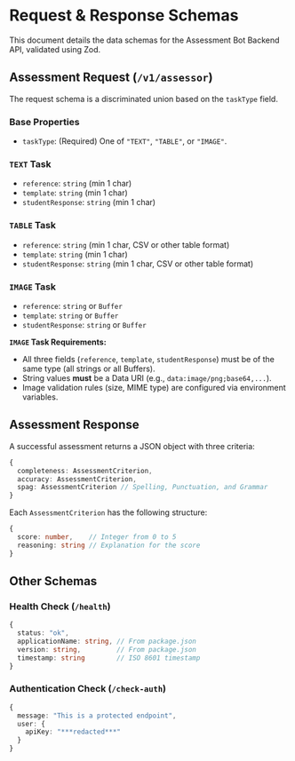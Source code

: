 # Request & Response Schemas

This document details the data schemas for the Assessment Bot Backend API, validated using Zod.

## Assessment Request (`/v1/assessor`)

The request schema is a discriminated union based on the `taskType` field.

### Base Properties

- `taskType`: (Required) One of `"TEXT"`, `"TABLE"`, or `"IMAGE"`.

### `TEXT` Task

- `reference`: `string` (min 1 char)
- `template`: `string` (min 1 char)
- `studentResponse`: `string` (min 1 char)

### `TABLE` Task

- `reference`: `string` (min 1 char, CSV or other table format)
- `template`: `string` (min 1 char)
- `studentResponse`: `string` (min 1 char, CSV or other table format)

### `IMAGE` Task

- `reference`: `string` or `Buffer`
- `template`: `string` or `Buffer`
- `studentResponse`: `string` or `Buffer`

**`IMAGE` Task Requirements:**

- All three fields (`reference`, `template`, `studentResponse`) must be of the same type (all strings or all Buffers).
- String values **must** be a Data URI (e.g., `data:image/png;base64,...`).
- Image validation rules (size, MIME type) are configured via environment variables.

## Assessment Response

A successful assessment returns a JSON object with three criteria:

```typescript
{
  completeness: AssessmentCriterion,
  accuracy: AssessmentCriterion,
  spag: AssessmentCriterion // Spelling, Punctuation, and Grammar
}
```

Each `AssessmentCriterion` has the following structure:

```typescript
{
  score: number,    // Integer from 0 to 5
  reasoning: string // Explanation for the score
}
```

## Other Schemas

### Health Check (`/health`)

```typescript
{
  status: "ok",
  applicationName: string, // From package.json
  version: string,         // From package.json
  timestamp: string        // ISO 8601 timestamp
}
```

### Authentication Check (`/check-auth`)

```typescript
{
  message: "This is a protected endpoint",
  user: {
    apiKey: "***redacted***"
  }
}
```
